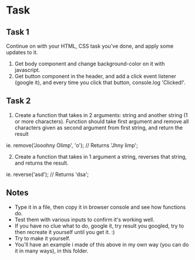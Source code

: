 # Task

## Task 1

Continue on with your HTML, CSS task you've done, and apply some updates to it.

1. Get body component and change background-color on it with javascript.
2. Get button component in the header, and add a click event listener (google it), and every time you click that button, console.log 'Clicked!'.

## Task 2

1. Create a function that takes in 2 arguments: string and another string (1 or more characters).
Function should take first argument and remove all characters given as second argument from first string, and return the result

ie. remove('Jooohny Olimp', 'o'); // Returns 'Jhny limp';

2. Create a function that takes in 1 argument a string, reverses that string, and returns the result.

ie. reverse('asd'); // Returns 'dsa';

## Notes

- Type it in a file, then copy it in browser console and see how functions do.
- Test them with various inputs to confirm it's working well.
- If you have no clue what to do, google it, try result you googled, try to then recreate it yourself until you get it. :)
- Try to make it yourself.
- You'll have an example i made of this above in my own way (you can do it in many ways), in this folder.
